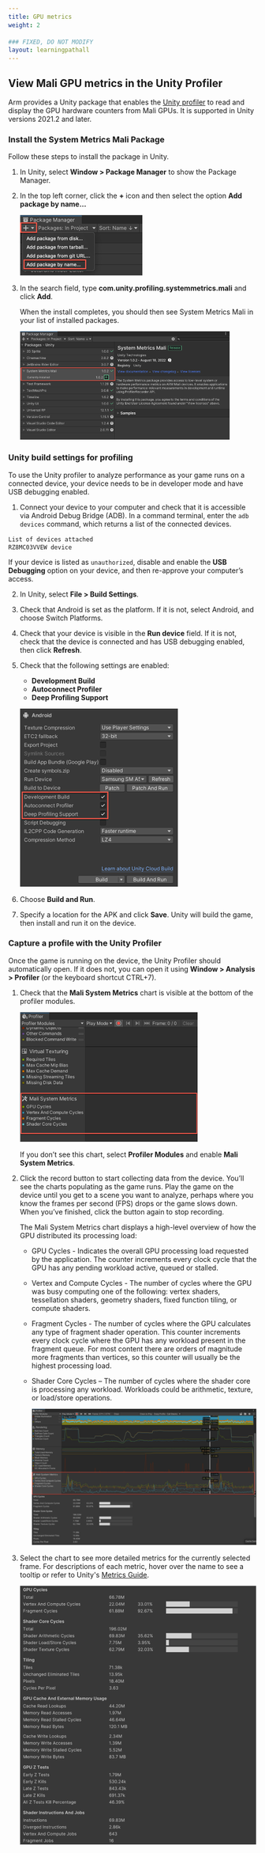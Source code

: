 ```yaml
---
title: GPU metrics
weight: 2

### FIXED, DO NOT MODIFY
layout: learningpathall
---
```


## View Mali GPU metrics in the Unity Profiler 

Arm provides a Unity package that enables the [Unity profiler](https://unity.com/features/profiling) to read and display the GPU hardware counters from Mali GPUs. It is supported in Unity versions 2021.2 and later.

### Install the System Metrics Mali Package 

Follow these steps to install the package in Unity.

1. In Unity, select **Window > Package Manager** to show the Package Manager.
2. In the top left corner, click the **+** icon and then select the option **Add package by name…**

    ![Adding a Unity package by name](unity_add_package_by_name.png "Figure 1. Add a package by name")
3. In the search field, type **com.unity.profiling.systemmetrics.mali** and click **Add**.

    When the install completes, you should then see System Metrics Mali in your list of installed packages.

    ![Mali System Metrics in the Package Manager](unity_package_manager.png "Figure 2. Mali System Metrics package in the Package Manager")

### Unity build settings for profiling

To use the Unity profiler to analyze performance as your game runs on a connected device, your device needs to be in developer mode and have USB debugging enabled.

1. Connect your device to your computer and check that it is accessible via Android Debug Bridge (ADB). In a command terminal, enter the `adb devices` command, which returns a list of the connected devices.

```console
List of devices attached
RZ8MC03VVEW	device
```

If your device is listed as `unauthorized`, disable and enable the **USB Debugging** option on your device, and then re-approve your computer’s access.

2. In Unity, select **File > Build Settings**.
3. Check that Android is set as the platform. If it is not, select Android, and choose Switch Platforms.
4. Check that your device is visible in the **Run device** field. If it is not, check that the device is connected and has USB debugging enabled, then click **Refresh**.
5. Check that the following settings are enabled:
    - **Development Build**
    - **Autoconnect Profiler**
    - **Deep Profiling Support**

    ![Unity build settings for profiling](unity_build_settings.png "Figure 3. Unity build settings for profiling")

6. Choose **Build and Run**.
7. Specify a location for the APK and click **Save**. Unity will build the game, then install and run it on the device.

### Capture a profile with the Unity Profiler

Once the game is running on the device, the Unity Profiler should automatically open. If it does not, you can open it using **Window > Analysis > Profiler** (or the keyboard shortcut CTRL+7).

1. Check that the **Mali System Metrics** chart is visible at the bottom of the profiler modules.

     ![Unity Profiler modules](unity_profiler_modules.png "Figure 4. Unity Profiler modules")

    If you don’t see this chart, select **Profiler Modules** and enable **Mali System Metrics**.

2. Click the record button to start collecting data from the device. You’ll see the charts populating as the game runs. Play the game on the device until you get to a scene you want to analyze, perhaps where you know the frames per second (FPS) drops or the game slows down. When you’ve finished, click the button again to stop recording.

    The Mali System Metrics chart displays a high-level overview of how the GPU distributed its processing load:

     -  GPU Cycles - Indicates the overall GPU processing load requested by the application. The counter increments every clock cycle that the GPU has any pending workload active, queued or stalled.

    -  Vertex and Compute Cycles - The number of cycles where the GPU was busy computing one of the following: vertex shaders, tessellation shaders, geometry shaders, fixed function tiling, or compute shaders.
    
    -  Fragment Cycles - The number of cycles where the GPU calculates any type of fragment shader operation. This counter increments every clock cycle where the GPU has any workload present in the fragment queue. For most content there are orders of magnitude more fragments than vertices, so this counter will usually be the highest processing load.
    
    -  Shader Core Cycles – The number of cycles where the shader core is processing any workload. Workloads could be arithmetic, texture, or load/store operations.

        ![Mali System Metrics in the Unity Profiler](unity_mali_system_metrics.png "Figure 5. Mali System Metrics in the Unity Profiler")

3. Select the chart to see more detailed metrics for the currently selected frame. For descriptions of each metric, hover over the name to see a tooltip or refer to Unity's [Metrics Guide](https://docs.unity3d.com/Packages/com.unity.profiling.systemmetrics.mali@1.0/manual/metrics-guide.html).

     ![Detailed GPU Metrics in the Unity Profiler](unity_mali_metrics_list.png "Figure 6. Detailed GPU Metrics in the Unity Profiler")
